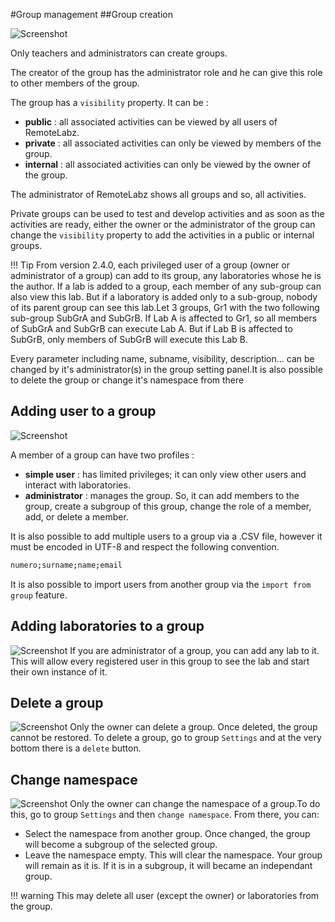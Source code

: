 #Group management
##Group creation

![Screenshot](/images/Administrator/group/GroupCreation.png)

Only teachers and administrators can create groups.

The creator of the group has the administrator role and he can give this role to other members of the group. 

The group has a `visibility` property. It can be :

- **public** : all associated activities can be viewed by all users of RemoteLabz.
- **private** : all associated activities can only be viewed by members of the group.
- **internal** : all associated activities can only be viewed by the owner of the group.

The administrator of RemoteLabz shows all groups and so, all activities.

Private groups can be used to test and develop activities and as soon as the activities are ready, either the owner or the administrator of the group can change the `visibility` property to add the activities in a public or internal groups.

!!! Tip
    From version 2.4.0, each privileged user of a group (owner or administrator of a group) can add to its group, any laboratories whose he is the author. If a lab is added to a group, each member of any sub-group can also view this lab. But if a laboratory is added only to a sub-group, nobody of its parent group can see this lab.Let 3 groups, Gr1 with the two following sub-group SubGrA and SubGrB. If Lab A is affected to Gr1, so all members of SubGrA and SubGrB can execute Lab A. But if Lab B is affected to SubGrB, only members of SubGrB will execute this Lab B.

Every parameter including name, subname, visibility, description... can be changed by it's administrator(s) in the group setting panel.It is also possible to delete the group or change it's namespace from there 

## Adding user to a group

![Screenshot](/images/Administrator/group/Administrator_groupmembers.png)

A member of a group can have two profiles : 

 * **simple user** : has limited privileges; it can only view other users and interact with laboratories.
 * **administrator** : manages the group. So, it can add members to the group, create a subgroup of this group, change the role of a member, add, or delete a member.

It is also possible to add multiple users to a group via a .CSV file, however it must be encoded in UTF-8 and respect the following convention.

```bash
numero;surname;name;email
```
It is also possible to import users from another group via the `import from group` feature.

## Adding laboratories to a group
![Screenshot](/images/Administrator/group/Administrator_GroupLaboratoriesadded.png)
If you are administrator of a group, you can add any lab to it. This will allow every registered user in this group to see the lab and start their own instance of it.

## Delete a group
![Screenshot](/images/Administrator/group/Administrator_Group_delete.png)
Only the owner can delete a group. Once deleted, the group cannot be restored. To delete a group, go to group `Settings` and at the very bottom there is a `delete` button.

## Change namespace
![Screenshot](/images/Administrator/group/Administrator_Group_namespace.png)
Only the owner can change the namespace of a group.To do this, go to group `Settings` and then `change namespace`. From there, you can:

 - Select the namespace from another group. Once changed, the group will become a subgroup of the selected group.
 - Leave the namespace empty. This will clear the namespace. Your group will remain as it is. If it is in a subgroup, it will became an independant group.

!!! warning
    This may delete all user (except the owner) or laboratories from the group. 


